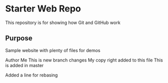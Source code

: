 # Starter Web Repo

This repository is for showing how Git and GitHub work

## Purpose

Sample website with plenty of files for demos

Author 
Me
This is new branch changes
My copy right added to this file
This is added in master

Added a line for rebasing 
